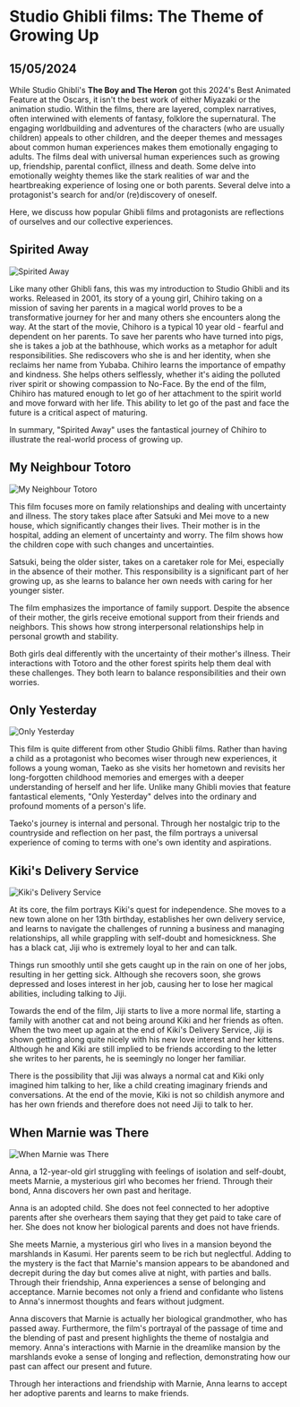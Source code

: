 # Studio Ghibli films: The Theme of Growing Up
## 15/05/2024

While Studio Ghibli's **The Boy and The Heron** got this 2024's Best Animated Feature at the Oscars, it isn't the best work of either Miyazaki or the animation studio. Within the films, there are layered, complex narratives, often interwined with elements of fantasy, folklore the supernatural. The engaging worldbuilding and adventures of the characters (who are usually children) appeals to other children, and the deeper themes and messages about common human experiences makes them emotionally engaging to adults. The films deal with universal human experiences such as growing up, friendship, parental conflict, illness and death. Some delve into emotionally weighty themes like the stark realities of war and the heartbreaking experience of losing one or both parents. Several delve into a protagonist's search for and/or (re)discovery of oneself. 

Here, we discuss how popular Ghibli films and protagonists are reflections of ourselves and our collective experiences.

## Spirited Away

![Spirited Away](https://github.com/CodingLife1024/blog-content/blob/main/images/sg1.jpg?raw=true)

Like many other Ghibli fans, this was my introduction to Studio Ghibli and its works. Released in 2001, 
its story of a young girl, Chihiro taking on a mission of saving her parents in a magical world proves to be a transformative journey for her and many others she encounters along the way. At the start of the movie, Chihoro is a typical 10 year old - fearful and dependent on her parents. To save her parents who have turned into pigs, she is takes a job at the bathhouse, which works as a metaphor for adult responsibilities. She rediscovers who she is and her identity, when she reclaims her name from Yubaba. Chihiro learns the importance of empathy and kindness. She helps others selflessly, whether it's aiding the polluted river spirit or showing compassion to No-Face. By the end of the film, Chihiro has matured enough to let go of her attachment to the spirit world and move forward with her life. This ability to let go of the past and face the future is a critical aspect of maturing. 

In summary, "Spirited Away" uses the fantastical journey of Chihiro to illustrate the real-world process of growing up.

## My Neighbour Totoro

![My Neighbour Totoro](https://github.com/CodingLife1024/blog-content/blob/main/images/sg2.jpeg?raw=true)

This film focuses more on family relationships and dealing with uncertainty and illness. The story takes place after Satsuki and Mei move to a new house, which significantly changes their lives. Their mother is in the hospital, adding an element of uncertainty and worry. The film shows how the children cope with such changes and uncertainties.

Satsuki, being the older sister, takes on a caretaker role for Mei, especially in the absence of their mother. This responsibility is a significant part of her growing up, as she learns to balance her own needs with caring for her younger sister. 

The film emphasizes the importance of family support. Despite the absence of their mother, the girls receive emotional support from their friends and neighbors. This shows how strong interpersonal relationships help in personal growth and stability.

Both girls deal differently with the uncertainty of their mother's illness. Their interactions with Totoro and the other forest spirits help them deal with these challenges. They both learn to balance responsibilities and their own worries.

## Only Yesterday

![Only Yesterday](https://github.com/CodingLife1024/blog-content/blob/main/images/sg3.jpg?raw=true)

This film is quite different from other Studio Ghibli films. Rather than having a child as a protagonist who becomes wiser through new experiences, it follows a young woman, Taeko as she visits her hometown and revisits her long-forgotten childhood memories and emerges with a deeper understanding of herself and her life. Unlike many Ghibli movies that feature fantastical elements, "Only Yesterday" delves into the ordinary and profound moments of a person's life.

Taeko's journey is internal and personal. Through her nostalgic trip to the countryside and reflection on her past, the film portrays a universal experience of coming to terms with one's own identity and aspirations. 

## Kiki's Delivery Service

![Kiki's Delivery Service](https://github.com/CodingLife1024/blog-content/blob/main/images/sg4.jpg?raw=true)

At its core, the film portrays Kiki's quest for independence. She moves to a new town alone on her 13th birthday, establishes her own delivery service, and learns to navigate the challenges of running a business and managing relationships, all while grappling with self-doubt and homesickness. She has a black cat, Jiji who is extremely loyal to her and can talk.

Things run smoothly until she gets caught up in the rain on one of her jobs, resulting in her getting sick. Although she recovers soon, she grows depressed and loses interest in her job, causing her to lose her magical abilities, including talking to Jiji.

Towards the end of the film, Jiji starts to live a more normal life, starting a family with another cat and not being around Kiki and her friends as often. When the two meet up again at the end of Kiki's Delivery Service, Jiji is shown getting along quite nicely with his new love interest and her kittens. Although he and Kiki are still implied to be friends according to the letter she writes to her parents, he is seemingly no longer her familiar.

There is the possibility that Jiji was always a normal cat and Kiki only imagined him talking to her, like a child creating imaginary friends and conversations. At the end of the movie, Kiki is not so childish anymore and has her own friends and therefore does not need Jiji to talk to her.

## When Marnie was There

![When Marnie was There](https://github.com/CodingLife1024/blog-content/blob/main/images/sg5.jpg?raw=true)

Anna, a 12-year-old girl struggling with feelings of isolation and self-doubt, meets Marnie, a mysterious girl who becomes her friend. Through their bond, Anna discovers her own past and heritage. 

Anna is an adopted child. She does not feel connected to her adoptive parents after she overhears them saying that they get paid to take care of her. She does not know her biological parents and does not have friends. 

She meets Marnie, a mysterious girl who lives in a mansion beyond the marshlands in Kasumi. Her parents seem to be rich but neglectful. Adding to the mystery is the fact that Marnie's mansion appears to be abandoned and decrepit during the day but comes alive at night, with parties and balls. Through their friendship, Anna experiences a sense of belonging and acceptance. Marnie becomes not only a friend and confidante who listens to Anna's innermost thoughts and fears without judgment. 

Anna discovers that Marnie is actually her biological grandmother, who has passed away. Furthermore, the film's portrayal of the passage of time and the blending of past and present highlights the theme of nostalgia and memory. Anna's interactions with Marnie in the dreamlike mansion by the marshlands evoke a sense of longing and reflection, demonstrating how our past can affect our present and future.

Through her interactions and friendship with Marnie, Anna learns to accept her adoptive parents and learns to make friends.